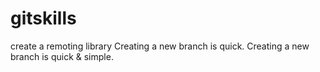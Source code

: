 # gitskills
create a remoting library
Creating a new branch is quick.
Creating a new branch is quick & simple.

